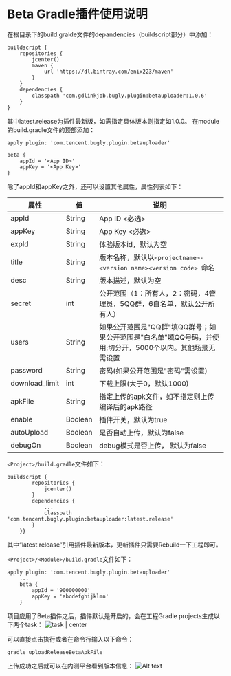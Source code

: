 # Beta Gradle插件使用说明



在根目录下的build.gralde文件的depandencies（buildscript部分）中添加：

```
buildscript {
    repositories {
        jcenter()
        maven {
            url 'https://dl.bintray.com/enix223/maven'
        }
    }
    dependencies {
        classpath 'com.gdlinkjob.bugly.plugin:betauploader:1.0.6'
    }
}
```

其中latest.release为插件最新版，如需指定具体版本则指定如1.0.0。
在module的build.gradle文件的顶部添加：
```
apply plugin: 'com.tencent.bugly.plugin.betauploader'

beta {
    appId = '<App ID>'
    appKey = '<App Key>'
}
```
除了appId和appKey之外，还可以设置其他属性，属性列表如下：

| 属性 | 值  | 说明 |
| --- | --- | --- |
|appId |String| App ID <必选>|
| appKey |String| App Key <必选>|
| expId| String | 体验版本id，默认为空 |
| title | String | 版本名称，默认以`<projectname>-<version name><version code> `命名|
| desc | String | 版本描述，默认为空 |
| secret | int | 公开范围（1：所有人，2：密码，4管理员，5QQ群，6白名单，默认公开所有人）|
| users | String | 如果公开范围是"QQ群"填QQ群号；如果公开范围是"白名单"填QQ号码，并使用;切分开，5000个以内。其他场景无需设置|
| password | String | 密码(如果公开范围是"密码"需设置)| 
| download_limit | int |下载上限(大于0，默认1000)|
| apkFile| String | 指定上传的apk文件，如不指定则上传编译后的apk路径|
| enable | Boolean | 插件开关，默认为true|
| autoUpload | Boolean | 是否自动上传，默认为false |
| debugOn |Boolean | debug模式是否上传， 默认为false|



`<Project>/build.gradle`文件如下：
```
buildscript {
        repositories {
            jcenter()
        }
        dependencies {
            ...
            classpath 'com.tencent.bugly.plugin:betauploader:latest.release'
        }
    }}
```
其中“latest.release”引用插件最新版本，更新插件只需要Rebuild一下工程即可。

`<Project>/<Module>/build.gradle`文件如下：
```
apply plugin: 'com.tencent.bugly.plugin.betauploader'
    ...
    beta { 
        appId = '900000000'
        appKey = 'abcdefghijklmn'
    }
```

项目应用了Beta插件之后，插件默认是开启的，会在工程Gradle projects生成以下两个task：
![task | center](./images/1467976971701.png)



可以直接点击执行或者在命令行输入以下命令：
```
gradle uploadReleaseBetaApkFile
```

上传成功之后就可以在内测平台看到版本信息：
![Alt text](./images/1467977676237.png)







